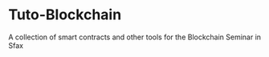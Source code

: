 # Tuto-Blockchain
A collection of smart contracts and other tools for the Blockchain Seminar in Sfax 
